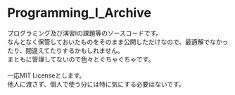 # Programming_I_Archive
プログラミング及び演習Iの課題等のソースコードです。<br>
なんとなく保管しておいたものをそのまま公開しただけなので、最適解でなかったり、間違えてたりするかもしれません。<br>
まともに管理してないので色々とぐちゃぐちゃです。<br>
<br>
一応MIT Licenseとします。<br>
他人に渡さず、個人で使う分には特に気にする必要はないです。
